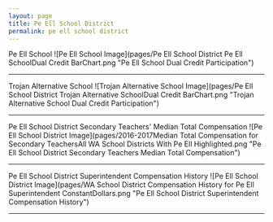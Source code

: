 ```yaml
---
layout: page
title: Pe Ell School District
permalink: pe ell school district
---
```



Pe Ell School
![Pe Ell School Image](pages/Pe Ell School District Pe Ell SchoolDual Credit BarChart.png "Pe Ell School Dual Credit Participation")

___

Trojan Alternative School
![Trojan Alternative School Image](pages/Pe Ell School District Trojan Alternative SchoolDual Credit BarChart.png "Trojan Alternative School Dual Credit Participation")

___

Pe Ell School District Secondary Teachers' Median Total Compensation
![Pe Ell School District Image](pages/2016-2017Median Total Compensation for Secondary TeachersAll WA School Districts With Pe Ell Highlighted.png "Pe Ell School District Secondary Teachers Median Total Compensation")

___

Pe Ell School District Superintendent Compensation History
![Pe Ell School District Image](pages/WA School District Compensation History for Pe Ell Superintendent ConstantDollars.png "Pe Ell School District Superintendent Compensation History")

___

